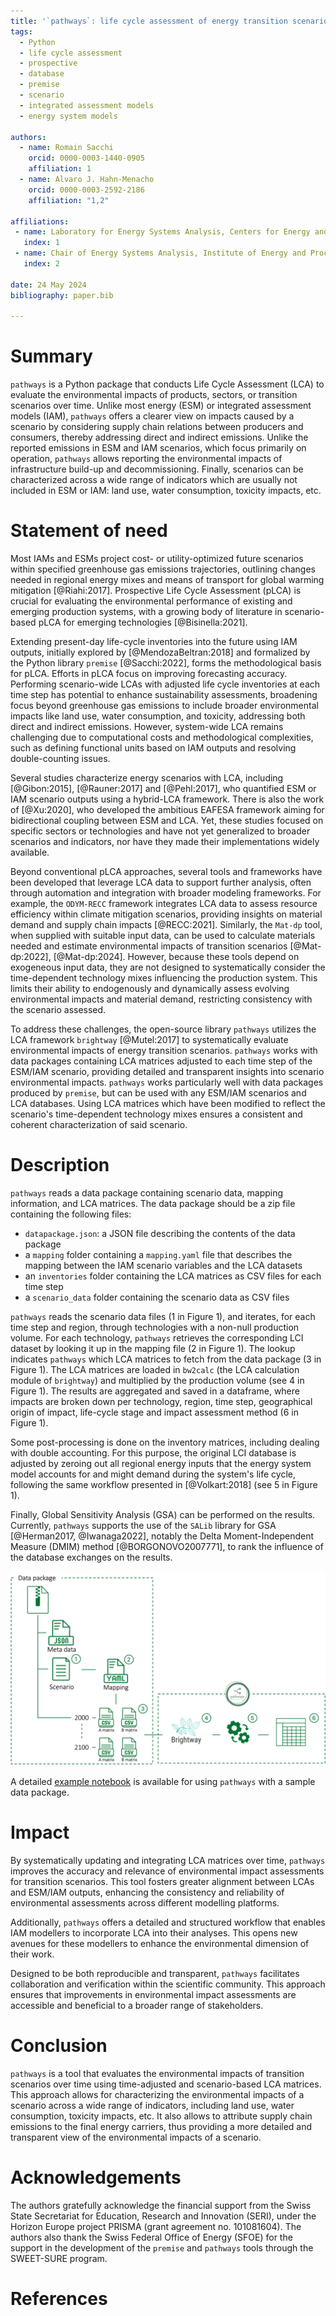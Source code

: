 ```yaml
---
title: '`pathways`: life cycle assessment of energy transition scenarios'
tags:
  - Python
  - life cycle assessment
  - prospective
  - database
  - premise
  - scenario
  - integrated assessment models
  - energy system models

authors:
  - name: Romain Sacchi
    orcid: 0000-0003-1440-0905
    affiliation: 1
  - name: Alvaro J. Hahn-Menacho
    orcid: 0000-0003-2592-2186
    affiliation: "1,2"

affiliations:
 - name: Laboratory for Energy Systems Analysis, Centers for Energy and Environmental Sciences and Nuclear Engineering and Sciences, Paul Scherrer Institute, 5232 Villigen, Switzerland
   index: 1
 - name: Chair of Energy Systems Analysis, Institute of Energy and Process Engineering, ETH Zürich, 8092 Zürich, Switzerland
   index: 2

date: 24 May 2024
bibliography: paper.bib

---
```


# Summary


`pathways` is a Python package that conducts Life Cycle Assessment (LCA) to evaluate 
the environmental impacts of products, sectors, or transition scenarios over time. 
Unlike most energy (ESM) or integrated assessment models (IAM), `pathways` offers 
a clearer view on impacts caused by a scenario by considering supply chain relations 
between producers and consumers, thereby addressing direct and indirect emissions. 
Unlike the reported emissions in ESM and IAM scenarios, which focus primarily on operation,
`pathways` allows reporting the environmental impacts of infrastructure build-up 
and decommissioning. Finally, scenarios can be characterized across a wide range of 
indicators which are usually not included in ESM or IAM: land use, water consumption,
toxicity impacts, etc.

# Statement of need

Most IAMs and ESMs project cost- or utility-optimized future scenarios within 
specified greenhouse gas emissions trajectories, outlining changes needed 
in regional energy mixes and means of transport for global warming mitigation [@Riahi:2017]. 
Prospective Life Cycle Assessment (pLCA) is crucial for evaluating the 
environmental performance of existing and emerging production systems, with 
a growing body of literature in scenario-based pLCA for emerging technologies 
[@Bisinella:2021].

Extending present-day life-cycle inventories into the future using IAM outputs, 
initially explored by [@MendozaBeltran:2018] and formalized by the Python library 
`premise` [@Sacchi:2022], forms the methodological basis for pLCA. Efforts in pLCA 
focus on improving forecasting accuracy. Performing scenario-wide LCAs with 
adjusted life cycle inventories at each time step has potential to enhance 
sustainability assessments, broadening focus beyond greenhouse gas emissions 
to include broader environmental impacts like land use, water consumption, 
and toxicity, addressing both direct and indirect emissions. However, system-wide 
LCA remains challenging due to computational costs and methodological 
complexities, such as defining functional units based on IAM outputs and 
resolving double-counting issues.

Several studies characterize energy scenarios with LCA, including 
[@Gibon:2015], [@Rauner:2017] and [@Pehl:2017], who quantified ESM or 
IAM scenario outputs using a hybrid-LCA framework. There is also the work of
[@Xu:2020], who developed the ambitious EAFESA framework aiming for 
bidirectional coupling between ESM and LCA. Yet, these studies focused 
on specific sectors or technologies and have not yet generalized to broader 
scenarios and indicators, nor have they made their implementations widely available.

Beyond conventional pLCA approaches, several tools and frameworks have been developed
that leverage LCA data to support further analysis, often through automation and integration
with broader modeling frameworks. For example, the `ODYM-RECC` framework integrates LCA data
to assess resource efficiency within climate mitigation scenarios, providing insights on 
material demand and supply chain impacts [@RECC:2021]. Similarly, the `Mat-dp` tool, when 
supplied with suitable input data, can be used to calculate materials needed and estimate 
environmental impacts of transition scenarios [@Mat-dp:2022], [@Mat-dp:2024]. However, because 
these tools depend on exogeneous input data, they are not designed to 
systematically consider the time-dependent technology mixes influencing the production system. 
This limits their ability to endogenously and dynamically assess evolving environmental impacts 
and material demand, restricting consistency with the scenario assessed.

To address these challenges, the open-source library `pathways` utilizes the 
LCA framework `brightway` [@Mutel:2017] to systematically evaluate 
environmental impacts of energy transition scenarios. `pathways` works with 
data packages containing LCA matrices adjusted to each time step of the 
ESM/IAM scenario, providing detailed and transparent insights into 
scenario environmental impacts. `pathways` works particularly well with
data packages produced by `premise`, but can be used with any ESM/IAM scenarios
and LCA databases. Using LCA matrices which have been modified to reflect
the scenario's time-dependent technology mixes ensures a consistent and coherent
characterization of said scenario.


# Description

`pathways` reads a data package containing scenario data, mapping information,
and LCA matrices. The data package should be a zip file containing the following
files:

- `datapackage.json`: a JSON file describing the contents of the data package
- a `mapping` folder containing a `mapping.yaml` file that describes the mapping
  between the IAM scenario variables and the LCA datasets
- an `inventories` folder containing the LCA matrices as CSV files for each time step
- a `scenario_data` folder containing the scenario data as CSV files

`pathways` reads the scenario data files (1 in Figure 1), and iterates, 
for each time step and region, through technologies with a non-null
production volume. For each technology, `pathways` retrieves the corresponding
LCI dataset by looking it up in the mapping file (2 in Figure 1). The lookup
indicates `pathways` which LCA matrices to fetch from the data package (3 in Figure 1).
The LCA matrices are loaded in `bw2calc` (the LCA calculation module of `brightway`)
and multiplied by the production volume (see 4 in Figure 1). The results are aggregated 
and saved in a dataframe, where impacts are broken down per technology, region, 
time step, geographical origin of impact, life-cycle stage and impact assessment 
method (6 in Figure 1).

Some post-processing is done on the inventory matrices, including dealing 
with double accounting. For this purpose, the original LCI database is adjusted by 
zeroing out all regional energy inputs that the energy system 
model accounts for and might demand during the system's life cycle,
following the same workflow presented in [@Volkart:2018] (see 5 in Figure 1). 

Finally, Global Sensitivity Analysis (GSA) can be performed on the results.
Currently, `pathways` supports the use of the `SALib` library for GSA [@Herman2017, @Iwanaga2022],
notably the Delta Moment-Independent Measure (DMIM) method [@BORGONOVO2007771], to rank
the influence of the database exchanges on the results.

![`pathways` workflow: from data package to impact assessment.\label{fig:workflow}](assets/workflow_diagram.png)

A detailed [example notebook](https://github.com/polca/pathways/blob/main/example/example.ipynb) 
is available for using `pathways` with a sample data package.

# Impact

By systematically updating and integrating LCA matrices over time, `pathways` improves the accuracy and relevance of 
environmental impact assessments for transition scenarios. This tool fosters greater alignment between LCAs and ESM/IAM 
outputs, enhancing the consistency and reliability of environmental assessments across different modelling platforms.

Additionally, `pathways` offers a detailed and structured workflow that enables IAM 
modellers to incorporate LCA into their analyses. This opens new avenues for these modellers to enhance the 
environmental dimension of their work.

Designed to be both reproducible and transparent, `pathways` facilitates collaboration and verification within the 
scientific community. This approach ensures that improvements in environmental impact assessments are accessible and 
beneficial to a broader range of stakeholders.


# Conclusion

`pathways` is a tool that evaluates the environmental impacts of transition 
scenarios over time using time-adjusted and scenario-based LCA matrices. This
approach allows for characterizing the environmental impacts of a scenario
across a wide range of indicators, including land use, water consumption,
toxicity impacts, etc. It also allows to attribute supply chain emissions
to the final energy carriers, thus providing a more detailed and transparent
view of the environmental impacts of a scenario.

# Acknowledgements

The authors gratefully acknowledge the financial support from the Swiss State 
Secretariat for Education, Research and Innovation (SERI), under the Horizon 
Europe project PRISMA (grant agreement no. 101081604). The authors also thank the
Swiss Federal Office of Energy (SFOE) for the support in the development of the 
`premise` and `pathways` tools through the SWEET-SURE program.

# References
